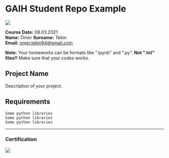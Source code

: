 # GAIH Student Repo Example
![](img/newlogo.png)

**Course Date:** 08.03.2021  
**Name:** Ömer 
**Surname:** Tekin  
**Email:** omer.tekin94@gmail.com  

**Note:** Your homeworks can be formats like ".ipynb" and ".py". **Not ".txt" files!!** Make sure that your codes works.  

## Project Name
Description of your project.

## Requirements
```
Some python libraries
Some python libraries
Some python libraries
```
---

### Certification
![](img/TopLearnerCertificate.png)

